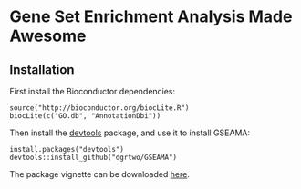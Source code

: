 Gene Set Enrichment Analysis Made Awesome
=============================

Installation
-------------

First install the Bioconductor dependencies:

    source("http://bioconductor.org/biocLite.R")
    biocLite(c("GO.db", "AnnotationDbi"))

Then install the [devtools](https://github.com/hadley/devtools) package, and use it to install GSEAMA:

    install.packages("devtools")
    devtools::install_github("dgrtwo/GSEAMA")

The package vignette can be downloaded [here](https://github.com/dgrtwo/GSEAMA/blob/master/_vignettes/GSEAMA.pdf?raw=true).
